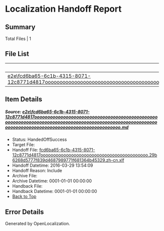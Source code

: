 # <a name='report-top'></a> Localization Handoff Report

## Summary
 Total Files | 1

## File List
 Source File | Status | Details 
 ----------- | ------ | ------- 
 [e2e\fcd6ba65-6c1b-4315-8071-12c8771d4817ooooooooooooooooooooooooooooooooooooooooooooooooooooooooooooooooooooooooooooooooooooooooooooooooooooooooooooooooooooooooooooooooooooooooooooooooooooo.md](https://github.com/OpenLocalizationTest/oltest/blob/78535599b5b2d0d386a83a0d77af9ec76a72204c/e2e/fcd6ba65-6c1b-4315-8071-12c8771d4817ooooooooooooooooooooooooooooooooooooooooooooooooooooooooooooooooooooooooooooooooooooooooooooooooooooooooooooooooooooooooooooooooooooooooooooooooooooo.md) | HandedOffSuccess | [Details](#3aaaed84e6023afe7589f36d5e18c2dc31f60f1f2)

## Item Details
##### <a name='3aaaed84e6023afe7589f36d5e18c2dc31f60f1f2'></a> Source: [e2e\fcd6ba65-6c1b-4315-8071-12c8771d4817ooooooooooooooooooooooooooooooooooooooooooooooooooooooooooooooooooooooooooooooooooooooooooooooooooooooooooooooooooooooooooooooooooooooooooooooooooooo.md](https://github.com/OpenLocalizationTest/oltest/blob/78535599b5b2d0d386a83a0d77af9ec76a72204c/e2e/fcd6ba65-6c1b-4315-8071-12c8771d4817ooooooooooooooooooooooooooooooooooooooooooooooooooooooooooooooooooooooooooooooooooooooooooooooooooooooooooooooooooooooooooooooooooooooooooooooooooooo.md)
* Status: HandedOffSuccess
* Target File: 
* Handoff File: [fcd6ba65-6c1b-4315-8071-12c8771d4817oooooooooooooooooooooooooooooooooooooooooo.29b6268d5777f839d4687989771f681364b45329.zh-cn.xlf](https://github.com/OpenLocalizationTestOrg/olhandoff-e2e/blob/3de40d2efddaf9a28fa92b3ac817166ace518fc5/ol-handoff/OpenLocalizationTestOrg/oltest.zh-cn/ci/ht/fcd6ba65-6c1b-4315-8071-12c8771d4817oooooooooooooooooooooooooooooooooooooooooo.29b6268d5777f839d4687989771f681364b45329.zh-cn.xlf)
* Handoff Datetime: 2016-03-29 13:54:09
* Handoff Reason: Include
* Archive File: 
* Archive Datetime: 0001-01-01 00:00:00
* Handback File: 
* Handback Datetime: 0001-01-01 00:00:00
* [Back to Top](#report-top)


## Error Details

Generated by OpenLocalization.
